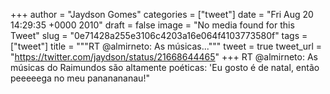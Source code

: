 
+++
author = "Jaydson Gomes"
categories = ["tweet"]
date = "Fri Aug 20 14:29:35 +0000 2010"
draft = false
image = "No media found for this Tweet"
slug = "0e71428a255e3106c4203a16e064f4103773580f"
tags = ["tweet"]
title = """RT @almirneto: As músicas..."""
tweet = true
tweet_url = "https://twitter.com/jaydson/status/21668644465"
+++
RT @almirneto: As músicas do Raimundos são altamente poéticas: 'Eu  gosto é de natal, então peeeeega no meu pananananau!"
